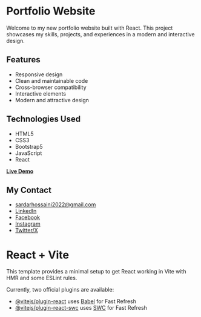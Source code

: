 # Portfolio Website

Welcome to my new portfolio website built with React. This project showcases my skills, projects, and experiences in a modern and interactive design.

## Features

- Responsive design
- Clean and maintainable code
- Cross-browser compatibility
- Interactive elements
- Modern and attractive design

## Technologies Used

- HTML5
- CSS3
- Bootstrap5
- JavaScript
- React

<b>[Live Demo](https://sardarhossaini.netlify.app/)</b>

## My Contact

- [sardarhossaini2022@gmail.com](mailto:sardarhossaini2022@gmail.com)
- [LinkedIn](https://www.linkedin.com/in/sardar-hussaini)
- [Facebook](https://www.facebook.com/profile.php?id=100022777820383)
- [Instagram](https://www.instagram.com/sardarhussaini2024/)
- [Twitter/X](https://x.com/Sardar626285221)

# React + Vite

This template provides a minimal setup to get React working in Vite with HMR and some ESLint rules.

Currently, two official plugins are available:

- [@vitejs/plugin-react](https://github.com/vitejs/vite-plugin-react/blob/main/packages/plugin-react/README.md) uses [Babel](https://babeljs.io/) for Fast Refresh
- [@vitejs/plugin-react-swc](https://github.com/vitejs/vite-plugin-react-swc) uses [SWC](https://swc.rs/) for Fast Refresh
